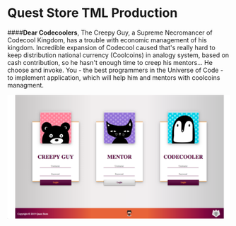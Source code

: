 # Quest Store TML Production

####__Dear Codecoolers__,
The Creepy Guy, a Supreme Necromancer of Codecool Kingdom, has a trouble with economic management of his kingdom.
Incredible expansion of Codecool caused that's really hard to keep distribution national currency (Coolcoins) in analogy system,
based on cash contribution, so he hasn't enough time to creep his mentors... He choose and invoke.
You - the best programmers in the Universe of Code - to implement application, which will help him and mentors with coolcoins managment.

![Login Page Sample](src/main/resources/media/images/login-page-sample.png)